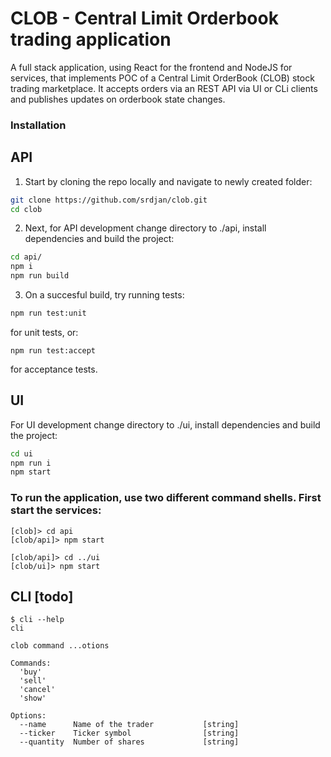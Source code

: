 # CLOB - Central Limit Orderbook trading application

A full stack application, using React for the frontend and NodeJS for services, that implements POC of a Central Limit OrderBook (CLOB) stock trading marketplace.
It accepts orders via an REST API via UI or CLi clients and publishes updates on orderbook state changes. 

### Installation

## API
1) Start by cloning the repo locally and navigate to newly created folder:
```sh
git clone https://github.com/srdjan/clob.git   
cd clob
```
2)  Next, for API development change directory to ./api, install dependencies and build the project:
```sh
cd api/
npm i
npm run build
```
3) On a succesful build, try running tests:
```sh
npm run test:unit
```
for unit tests, or:
```
npm run test:accept
```
for acceptance tests.

## UI
For UI development change directory to ./ui, install dependencies and build the project:
```sh
cd ui
npm run i
npm start
```

### To run the application, use two different command shells. First start the services:
```
[clob]> cd api
[clob/api]> npm start

[clob/api]> cd ../ui
[clob/ui]> npm start
```

## CLI [todo]
```
$ cli --help
cli

clob command ...otions

Commands:
  'buy' 
  'sell'
  'cancel'
  'show'

Options:
  --name      Name of the trader           [string]
  --ticker    Ticker symbol                [string]
  --quantity  Number of shares             [string]
  
```
